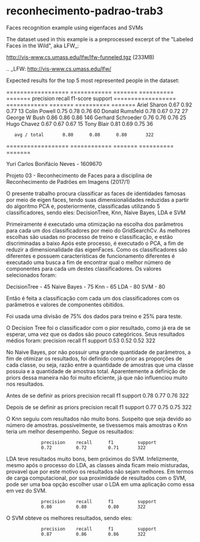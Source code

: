# reconhecimento-padrao-trab3

 Faces recognition example using eigenfaces and SVMs
 
 
 The dataset used in this example is a preprocessed excerpt of the
 "Labeled Faces in the Wild", aka LFW_:
 
   http://vis-www.cs.umass.edu/lfw/lfw-funneled.tgz (233MB)
 
 .. _LFW: http://vis-www.cs.umass.edu/lfw/
 
 Expected results for the top 5 most represented people in the dataset:
 
 ================== ============ ======= ========== =======
                    precision    recall  f1-score   support
 ================== ============ ======= ========== =======
      Ariel Sharon       0.67      0.92      0.77        13
      Colin Powell       0.75      0.78      0.76        60
   Donald Rumsfeld       0.78      0.67      0.72        27
     George W Bush       0.86      0.86      0.86       146
 Gerhard Schroeder       0.76      0.76      0.76        25
       Hugo Chavez       0.67      0.67      0.67        15
        Tony Blair       0.81      0.69      0.75        36
 
       avg / total       0.80      0.80      0.80       322
 ================== ============ ======= ========== =======
 


Yuri Carlos Bonifácio Neves - 1609670

 Projeto 03 - Reconhecimento de Faces para a disciplina de Reconhecimento de Padrões em Imagens (2017/1)


   O presente trabalho procura classificar as faces de identidades famosas
por meio de eigen faces, tendo suas dimensionalidades reduzidas a partir
do algoritmo PCA e, posteriormente, classificadas utilizando 5 classificadores,
sendo eles:
   DecisionTree, Knn, Naive Bayes, LDA e SVM

   Primeiramente é executado uma otimização na escolha dos parâmetros para cada um 
dos classificadores por meio do GridSearchCv. As melhores escolhas são usadas no 
processo de treino e classificação, e estão discriminadas a baixo 
   Após este processo, é executado o PCA, a fim de reduzir a dimensionalidade das
eigenFaces.
   Como os classificadores são diferentes e possuem características de funcionamento
diferentes é executado uma busca a fim de encontrar qual o melhor número de 
componentes para cada um destes classificadores. Os valores selecionados foram:

   DecisionTree - 45
   Naive Bayes  - 75
   Knn          - 65
   LDA          - 80
   SVM          - 80

   Então é feita a classificação com cada um dos classificadores com os parâmetros
e valores de componentes obitidos.

   Foi usada uma divisão de 75% dos dados para treino e 25% para teste.

   O Decision Tree foi o classificador com o pior resultado, como já era de se esperar,
uma vez que os dados são pouco categóricos. Seus resultados médios foram:
                  precision    recall      f1         support
                  0.53         0.52        0.52       322

   No Naive Bayes, por não possuir uma grande quantidade de parâmetros, a fim de 
otimizar os resultados, foi definido como prior as proporções de cada classe,
ou seja, razão entre a quantidade de amostras que uma classe possuia e a quantidade
de amostras total. Aparentemente a definição de priors dessa maneira não foi
muito eficiente, já que não influenciou muito nos resultados.

Antes de se definir as priors
                 precision    recall      f1         support
                 0.78         0.77        0.76       322

Depois de se definir as priors
                 precision    recall      f1         support
                 0.77         0.75        0.75       322

   O Knn seguiu com resultados não muito bons. Suspeito que seja devido ao número
de amostras. possivelmente, se tivessemos mais amostras o Knn teria um melhor 
desempenho. Segue os resultados:

                 precision    recall      f1         support
                 0.72         0.72        0.71       322

   LDA teve resultados muito bons, bem próximos do SVM. Infelizmente, mesmo após 
o processo do LDA, as classes ainda ficam meio misturadas, provavel que por este
motivo os resultados não sejam melhores.
   Em termos de carga computacional, por sua proximidade de resultados com o SVM,
pode ser uma boa opção escolher usar o LDA em uma aplicação como essa em vez 
do SVM.

                 precision    recall      f1         support
                 0.80         0.80        0.80       322

   O SVM obteve os melhores resultados, sendo eles:

                 precision    recall      f1         support
                 0.87         0.86        0.86       322
